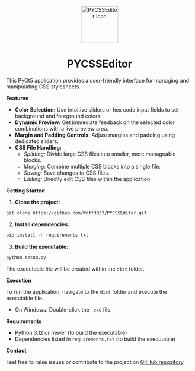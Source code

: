 
<p align="center">
  <img src="https://raw.githubusercontent.com/Woff3037/PYCSSEditor/main/icon.ico" alt="PYCSSEditor Icon" width="100" height="100">
  <h1 align="center">PYCSSEditor</h1>
</p>

This PyQt5 application provides a user-friendly interface for managing and manipulating CSS stylesheets.

**Features**

- **Color Selection:** Use intuitive sliders or hex code input fields to set background and foreground colors.
- **Dynamic Preview:** Get immediate feedback on the selected color combinations with a live preview area.
- **Margin and Padding Controls:** Adjust margins and padding using dedicated sliders.
- **CSS File Handling:**
  - _Splitting:_ Divide large CSS files into smaller, more manageable blocks.
  - _Merging:_ Combine multiple CSS blocks into a single file.
  - _Saving:_ Save changes to CSS files.
  - _Editing:_ Directly edit CSS files within the application.

**Getting Started**

1. **Clone the project:**

```bash
git clone https://github.com/Woff3037/PYCSSEditor.git
```

2. **Install dependencies:**

```bash
pip install -r requirements.txt
```

3. **Build the executable:**

```bash
python setup.py
```

The executable file will be created within the `dist` folder.

**Execution**

To run the application, navigate to the `dist` folder and execute the executable file.

- On Windows: Double-click the `.exe` file.

**Requirements**

- Python 3.12 or newer (to build the executable)
- Dependencies listed in `requirements.txt` (to build the executable)

**Contact**

Feel free to raise issues or contribute to the project on [GitHub repository](https://github.com/Woff3037/PYCSSEditor).
